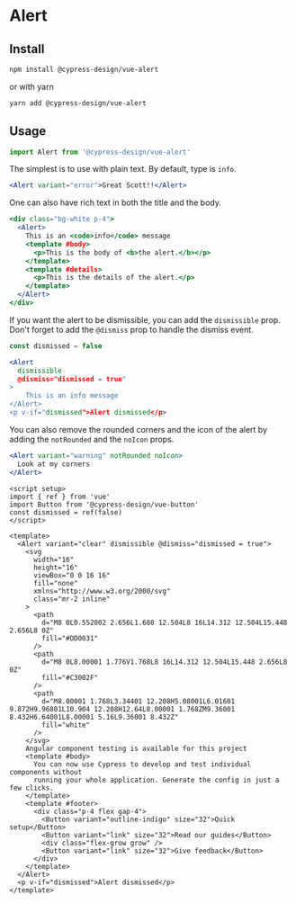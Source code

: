 # Alert

## Install

```bash
npm install @cypress-design/vue-alert
```

or with yarn

```bash
yarn add @cypress-design/vue-alert
```

## Usage

```ts
import Alert from '@cypress-design/vue-alert'
```

The simplest is to use with plain text. By default, type is `info`.

```jsx live
<Alert variant="error">Great Scott!!</Alert>
```

One can also have rich text in both the title and the body.

```jsx live
<div class="bg-white p-4">
  <Alert>
    This is an <code>info</code> message
    <template #body>
      <p>This is the body of <b>the alert.</b></p>
    </template>
    <template #details>
      <p>This is the details of the alert.</p>
    </template>
  </Alert>
</div>
```

If you want the alert to be dismissible, you can add the `dismissible` prop. Don't forget to add the `@dismiss` prop to handle the dismiss event.

```jsx live
const dismissed = false

<Alert
  dismissible
  @dismiss="dismissed = true"
>
	This is an info message
</Alert>
<p v-if="dismissed">Alert dismissed</p>
```

You can also remove the rounded corners and the icon of the alert by adding the `notRounded` and the `noIcon` props.

```jsx live
<Alert variant="warning" notRounded noIcon>
  Look at my corners
</Alert>
```

```vue live
<script setup>
import { ref } from 'vue'
import Button from '@cypress-design/vue-button'
const dismissed = ref(false)
</script>

<template>
  <Alert variant="clear" dismissible @dismiss="dismissed = true">
    <svg
      width="16"
      height="16"
      viewBox="0 0 16 16"
      fill="none"
      xmlns="http://www.w3.org/2000/svg"
      class="mr-2 inline"
    >
      <path
        d="M8 0L0.552002 2.656L1.688 12.504L8 16L14.312 12.504L15.448 2.656L8 0Z"
        fill="#DD0031"
      />
      <path
        d="M8 0L8.00001 1.776V1.768L8 16L14.312 12.504L15.448 2.656L8 0Z"
        fill="#C3002F"
      />
      <path
        d="M8.00001 1.768L3.34401 12.208H5.08001L6.01601 9.872H9.96801L10.904 12.208H12.64L8.00001 1.768ZM9.36001 8.432H6.64001L8.00001 5.16L9.36001 8.432Z"
        fill="white"
      />
    </svg>
    Angular component testing is available for this project
    <template #body>
      You can now use Cypress to develop and test individual components without
      running your whole application. Generate the config in just a few clicks.
    </template>
    <template #footer>
      <div class="p-4 flex gap-4">
        <Button variant="outline-indigo" size="32">Quick setup</Button>
        <Button variant="link" size="32">Read our guides</Button>
        <div class="flex-grow grow" />
        <Button variant="link" size="32">Give feedback</Button>
      </div>
    </template>
  </Alert>
  <p v-if="dismissed">Alert dismissed</p>
</template>
```
